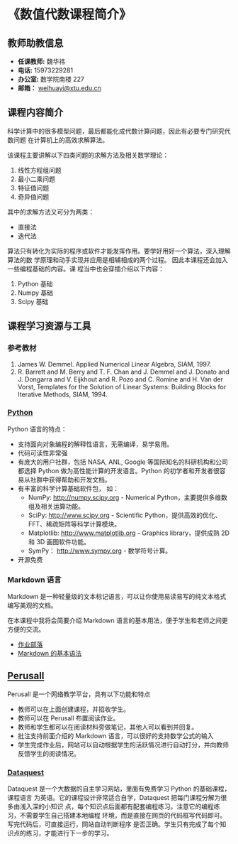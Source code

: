 # 《数值代数课程简介》

<!---这里简单介绍课程的相关的资源和工具--->

## 教师助教信息 

* **任课教师:** 魏华祎
* **电话:** 15973229281
* **办公室:** 数学院南楼 227
* **邮箱：** weihuayi@xtu.edu.cn


## 课程内容简介

科学计算中的很多模型问题，最后都能化成代数计算问题，因此有必要专门研究代数问题
在计算机上的高效求解算法。

该课程主要讲解以下四类问题的求解方法及相关数学理论：

1. 线性方程组问题
1. 最小二乘问题
1. 特征值问题
1. 奇异值问题

其中的求解方法又可分为两类：

* 直接法
* 迭代法

算法只有转化为实际的程序或软件才能发挥作用。要学好用好一个算法，深入理解算法的数
学原理和动手实现并应用是相辅相成的两个过程。 因此本课程还会加入一些编程基础的内容。课
程当中也会穿插介绍以下内容： 

1. Python 基础
1. Numpy 基础
1. Scipy 基础


## 课程学习资源与工具

### 参考教材 

1. James W. Demmel. Applied Numerical Linear Algebra, SIAM, 1997.
1. R. Barrett and M. Berry and T. F. Chan and J. Demmel and J. Donato and J.
   Dongarra and V. Eijkhout and R. Pozo and C. Romine and H. Van der Vorst,
   Templates for the Solution of Linear Systems: Building Blocks for Iterative
   Methods, SIAM, 1994.

### [Python](www.python.org)

Python 语言的特点：

* 支持面向对象编程的解释性语言，无需编译，易学易用。
* 代码可读性非常强
* 有庞大的用户社群，包括 NASA, ANL, Google 等国际知名的科研机构和公司都选择 Python 做为高性能计算的开发语言。Python 的初学者和开发者很容易从社群中获得帮助和开发文档。
* 有丰富的科学计算基础软件包， 如：
    + NumPy:  http://numpy.scipy.org - Numerical Python，主要提供多维数组及相关运算功能。
    + SciPy:  http://www.scipy.org - Scientific Python，提供高效的优化、FFT、稀疏矩阵等科学计算模块。
    + Matplotlib: http://www.matplotlib.org - Graphics library，提供成熟 2D 和 3D 画图软件功能。
    + SymPy： http://www.sympy.org - 数学符号计算。
* 开源免费

### Markdown 语言

Markdown 是一种轻量级的文本标记语言，可以让你使用易读易写的纯文本格式编写美观的文档。

在本课程中我将会简要介绍 Markdown 语言的基本用法，便于学生和老师之间更方便的交流。

* [作业部落](https://www.zybuluo.com/mdeditor)
* [Markdown 的基本语法](https://github.com/younghz/Markdown)

## [Perusall](http://www.perusall.com/)

Perusall 是一个网络教学平台，具有以下功能和特点

* 教师可以在上面创建课程，并招收学生。
* 教师可以在 Perusall 布置阅读作业。
* 教师和学生都可以在阅读材料旁做笔记，其他人可以看到并回复。
* 批注支持前面介绍的 Markdown 语言，可以很好的支持数学公式的输入
* 学生完成作业后，网站可以自动根据学生的活跃情况进行自动打分，并向教师反馈学生的阅读情况。


### [Dataquest](www.dataquest.io)

Dataquest 是一个大数据的自主学习网站，里面有免费学习 Python 的基础课程，课程语言
为英语。它的课程设计非常适合自学，Dataquest 把每门课程分解为很多由浅入深的小知识
点，每个知识点后面都有配套编程练习。注意它的编程练习，不需要学生自己搭建本地编程
环境，而是直接在网页的代码框写代码即可。写完代码后，可直接运行，网站自动判断程序
是否正确。学生只有完成了每个知识点的练习，才能进行下一步的学习。


<div id="container"></div>
<link rel="stylesheet" href="https://cdn.jsdelivr.net/gh/theme-next/theme-next-gitment@1/default.css"/>
<script src="https://cdn.jsdelivr.net/gh/theme-next/theme-next-gitment@1/gitment.browser.js"></script>

<script>
var gitment = new Gitment({
  id: 'window.location.pathname', 
  owner: 'weihuayi',
  repo: 'weihuayi.github.io',
  oauth: {
    client_id: '7dd9c9fc3ac45352b55b',
    client_secret: '4e6f74b82a7ac18671c7e9e0d17a1ceb9359a5ad',
  },
})
gitment.render('container')
</script>
